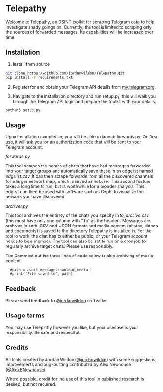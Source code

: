 # Telepathy

Welcome to Telepathy, an OSINT toolkit for scraping Telegram data to help investigate shady goings on. Currently, the tool is limited to scraping only the sources of forwarded messages. Its capabilities will be increased over time.

## Installation

1. Install from source

```bash
git clone https://github.com/jordanwildon/Telepathy.git
pip install -r requirements.txt
```

2. Register for and obtain your Telegram API details from [my.telegram.org][1].

3. Navigate to the installation directory and run setup.py, this will walk you through the Telegram API login and prepare the toolkit with your details.

```bash
python3 setup.py
```

## Usage

Upon installation completion, you will be able to launch forwards.py. On first use, it will ask you for an authorization code that will be sent to your Telegram account.

_forwards.py_

This tool scrapes the names of chats that have had messages forwarded into your target groups and automatically save these in an edgelist named _edgelist.csv_. It can then scrape forwards from all the discovered channels for a larger network map, which is saved as _net.csv_. This second feature takes a long time to run, but is worthwhile for a broader analysis. This edglist can then be used with software such as Gephi to visualize the network you have discovered.

_archiver.py_

This tool archives the entirety of the chats you specify in _to_archive.csv_ (this must have only one column with "To" as the header). Messages are archives in both .CSV and .JSON formats and media content (photos, videos and documents) is saved to the directory Telepathy is installed in. For the tool to work, the chat has to either be public, or your Telegram account needs to be a member. The tool can also be set to run on a cron job to regularly archive target chats. Please use responsibly.

Tip: Comment out the three lines of code below to skip archiving of media content.

```#if message.media:
  #path = await message.download_media()
  #print('File saved to', path)
```

## Feedback

Please send feedback to @[jordanwildon][2] on Twitter

## Usage terms

You may use Telepathy however you like, but your usecase is your responsibility. Be safe and respectful.

## Credits

All tools created by Jordan Wildon (@[jordanwildon][2]) with some suggestions, improvements and bug-busting contributed by Alex Newhouse (@[AlexBNewhouse][3]).

Where possible, credit for the use of this tool in published research is desired, but not required.

[1]: <https://my.telegram.org/auth?to=apps> "Telegram API"
[2]: <https://www.twitter.com/jordanwildon> "@jordanwildon"
[3]: <https://www.twitter.com/AlexBNewhouse> "@AlexBNewhouse"
